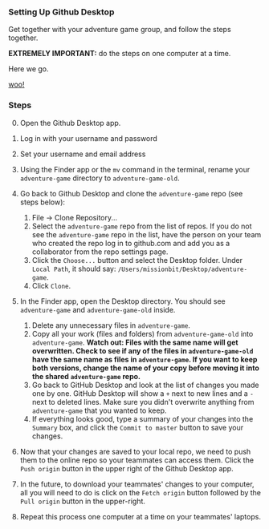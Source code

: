 ### Setting Up Github Desktop

Get together with your adventure game group, and follow the steps together.

__EXTREMELY IMPORTANT:__ do the steps on one computer at a time.

Here we go.

[woo!](https://media.giphy.com/media/l3V0I3MfkEOOey5Zm/giphy.gif)

### Steps

0) Open the Github Desktop app.

1) Log in with your username and password

2) Set your username and email address

3) Using the Finder app or the `mv` command in the terminal, rename your `adventure-game` directory to `adventure-game-old`.

4) Go back to Github Desktop and clone the `adventure-game` repo (see steps below):
    1) File -> Clone Repository...
    2) Select the `adventure-game` repo from the list of repos. If you do not see the `adventure-game` repo in the list, have the person on your team who created the repo log in to github.com and add you as a collaborator from the repo settings page.
    3) Click the `Choose...` button and select the Desktop folder. Under `Local Path`, it should say: `/Users/missionbit/Desktop/adventure-game`.
    4) Click `Clone`.

5) In the Finder app, open the Desktop directory. You should see `adventure-game` and `adventure-game-old` inside.
    1) Delete any unnecessary files in `adventure-game`.
    2) Copy all your work (files and folders) from `adventure-game-old` into `adventure-game`. __Watch out: Files with the same name will get overwritten. Check to see if any of the files in `adventure-game-old` have the same name as files in `adventure-game`. If you want to keep both versions, change the name of your copy before moving it into the shared `adventure-game` repo.__
    3) Go back to GitHub Desktop and look at the list of changes you made one by one. GitHub Desktop will show a `+` next to new lines and a `-` next to deleted lines. Make sure you didn't overwrite anything from `adventure-game` that you wanted to keep.
    4) If everything looks good, type a summary of your changes into the `Summary` box, and click the `Commit to master` button to save your changes.

6) Now that your changes are saved to your local repo, we need to push them to the online repo so your teammates can access them. Click the `Push origin` button in the upper right of the Github Desktop app.

7) In the future, to download your teammates' changes to your computer, all you will need to do is click on the `Fetch origin` button followed by the `Pull origin` button in the upper-right.

8) Repeat this process one computer at a time on your teammates' laptops.


